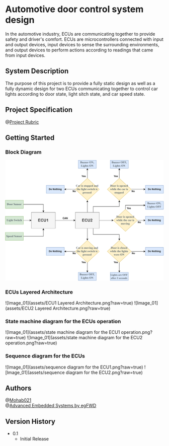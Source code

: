 # Automotive door control system design
In the automotive industry, ECUs are communicating together to provide safety and driver's comfort.
ECUs are microcontrollers connected with input and output devices, input devices to sense the surrounding environments, and output devices to perform actions according to readings that came from input devices.

## System Description
The purpose of this project is to provide a fully static design as well as a fully dynamic design for two ECUs communicating together to control car lights according to door state, light sitch state, and car speed state.

## Project Specification
@[Project Rubric](https://review.udacity.com/#!/rubrics/4881/view)

## Getting Started
### Block Diagram
![Image_01](assets/Block_Diagram.png?raw=true)

### ECUs Layered Architecture
![Image_01](assets/ECU1 Layered Architecture.png?raw=true)
![Image_01](assets/ECU2 Layered Architecture.png?raw=true)

### State machine diagram for the ECUs operation
![Image_01](assets/state machine diagram for the ECU1 operation.png?raw=true)
![Image_01](assets/state machine diagram for the ECU2 operation.png?raw=true)

### Sequence diagram for the ECUs
![Image_01](assets/sequence diagram for the ECU1.png?raw=true)
![Image_01](assets/sequence diagram for the ECU2.png?raw=true)

## Authors
@[Mohab021](https://github.com/Mohab021)  
@[Advanced Embedded Systems by egFWD](https://egfwd.com/specializtion/advanced-embedded-systems/)

## Version History
- 0.1
  - Initial Release
